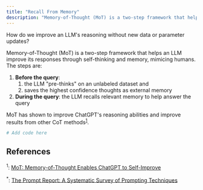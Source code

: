 ```yaml
---
title: "Recall From Memory"
description: "Memory-of-Thought (MoT) is a two-step framework that helps an LLM improve its responses through self-thinking and memory."
---
```


How do we improve an LLM's reasoning without new data or parameter updates?

Memory-of-Thought (MoT) is a two-step framework that helps an LLM improve its responses through self-thinking and memory, mimicing humans. The steps are:

1. **Before the query**: 
    1. the LLM "pre-thinks" on an unlabeled dataset and
    2. saves the highest confidence thoughts as external memory
2. **During the query**: the LLM recalls relevant memory to help answer the query

MoT has shown to improve ChatGPT's reasoning abilities and improve results from other CoT methods<sup><a href="https://arxiv.org/abs/2305.05181">1</a></sup>.

```python
# Add code here
```

## References

<sup id="ref-1">1</sup>: [MoT: Memory-of-Thought Enables ChatGPT to Self-Improve](https://arxiv.org/abs/2305.05181)

<sup id="ref-asterisk">\*</sup>: [The Prompt Report: A Systematic Survey of Prompting Techniques](https://arxiv.org/abs/2406.06608)